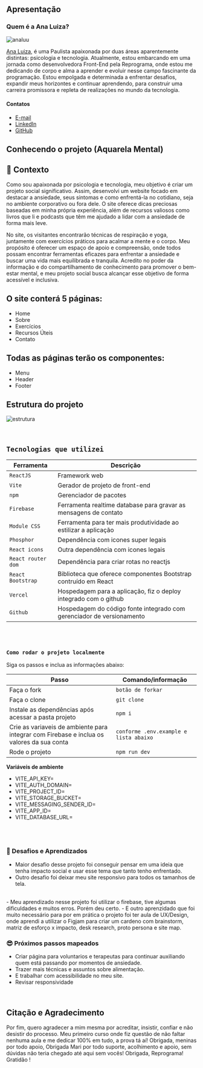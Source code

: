 <h1 align="center">



## Apresentação

### Quem é a Ana Luiza?

![analuu](https://github.com/analuizafagunr/Projeto-Mental/assets/126826886/4043b423-77f3-4a8e-a8da-576546e123bf)


[Ana Luiza](https://www.instagram.com/luizafagunr/), é uma Paulista apaixonada por duas áreas aparentemente distintas: psicologia e tecnologia. Atualmente, estou embarcando em uma jornada como desenvolvedora Front-End pela Reprograma, onde estou me dedicando de corpo e alma a aprender e evoluir nesse campo fascinante da programação.
Estou empolgada e determinada a enfrentar desafios, expandir meus horizontes e continuar aprendendo, para construir uma carreira promissora e repleta de realizações no mundo da tecnologia.
#### Contatos

- [E-mail](analuizafunny@gmail.com)
- [LinkedIn](https://www.linkedin.com/in/analuizafagundes/)
- [GitHub](https://github.com/analuizafagunr)

## Conhecendo o projeto (Aquarela Mental)

## 🧠 Contexto

Como sou apaixonada por psicologia e tecnologia, meu objetivo é criar um projeto social significativo. Assim, desenvolvi um website focado em destacar a ansiedade, seus sintomas e como enfrentá-la no cotidiano, seja no ambiente corporativo ou fora dele. O site oferece dicas preciosas baseadas em minha própria experiência, além de recursos valiosos como livros que li e podcasts que têm me ajudado a lidar com a ansiedade de forma mais leve.

No site, os visitantes encontrarão técnicas de respiração e yoga, juntamente com exercícios práticos para acalmar a mente e o corpo. Meu propósito é oferecer um espaço de apoio e compreensão, onde todos possam encontrar ferramentas eficazes para enfrentar a ansiedade e buscar uma vida mais equilibrada e tranquila. Acredito no poder da informação e do compartilhamento de conhecimento para promover o bem-estar mental, e meu projeto social busca alcançar esse objetivo de forma acessível e inclusiva.




## O site conterá 5 páginas:

* Home
* Sobre
* Exercícios
* Recursos Úteis
* Contato

## Todas as páginas terão os componentes:

* Menu
* Header
* Footer


## Estrutura do projeto

![estrutura](https://github.com/analuizafagunr/Projeto-Mental/assets/126826886/7309cd81-c69d-4037-a83d-8a2a262dbfff)


<br />

## `Tecnologias que utilizei`

| Ferramenta | Descrição |
| --- | --- |
| `ReactJS` | Framework web|
| `Vite` | Gerador de projeto de front-end|
| `npm` | Gerenciador de pacotes|
| `Firebase` | Ferramenta realtime database para gravar as mensagens de contato|
| `Module CSS` | Ferramenta para ter mais produtividade ao estilizar a aplicação|
| `Phosphor` | Dependência com icones super legais|
| `React icons` | Outra dependência com icones legais|
| `React router dom` | Dependência para criar rotas no reactjs|
| `React Bootstrap` | Biblioteca que oferece componentes Bootstrap contruído em React|
| `Vercel` | Hospedagem para a aplicação, fiz o deploy integrado com o github|
| `Github` | Hospedagem do código fonte integrado com gerenciador de versionamento|

<br />
<br />

### `Como rodar o projeto localmente`

Siga os passos e inclua as informações abaixo:

| Passo                       | Comando/informação |
| --------------------------- | ------------------ |
| Faça o fork                 | `botão de forkar`  |
| Faça o clone                | `git clone`        |
| Instale as dependências após acessar a pasta projeto    | `npm i`            |
| Crie as variaveis de ambiente para integrar com Firebase e inclua os valores da sua conta           | `conforme .env.example e lista abaixo`|
| Rode o projeto              | `npm run dev`       |

**Variáveis de ambiente**

 * VITE_API_KEY=
 * VITE_AUTH_DOMAIN=
 * VITE_PROJECT_ID=
 * VITE_STORAGE_BUCKET=
 * VITE_MESSAGING_SENDER_ID=
 * VITE_APP_ID=
 * VITE_DATABASE_URL=
 
<br />
<br />

### 💪 Desafios e Aprendizados

- Maior desafio desse projeto foi conseguir pensar em uma ideia que tenha impacto social e usar esse tema que tanto tenho enfrentado.
- Outro desafio foi deixar meu site responsivo para todos os tamanhos de tela.
<br />
- Meu aprendizado nesse projeto foi utilizar o firebase, tive algumas dificuldades e muitos erros. Porém deu certo.  
- E outro aprenzidado que foi muito necessário para por em prática o projeto foi ter aula de UX/Design, onde aprendi a utilizar o Figjam para criar um cardeno com brainstorm, matriz de esforço x impacto, desk research, proto persona e site map. 


<br />


### 😎 Próximos passos mapeados  

- Criar página para voluntarios e terapeutas para continuar auxiliando quem está passando por momentos de ansiedade.
- Trazer mais técnicas e assuntos sobre alimentação.
- E trabalhar com acessibilidade no meu site.
- Revisar responsividade

<br />



## Citação e Agradecimento 


Por fim, quero agradecer a mim mesma por acreditar, insistir, confiar e não desistir do processo. Meu primeiro curso onde fiz questão de não faltar nenhuma aula e me dedicar 100% em tudo, a prova tá aí! Obrigada, meninas por todo apoio, Obrigada Mari por todo suporte, acolhimento e apoio, sem dúvidas não teria chegado até aqui sem vocês! Obrigada, Reprograma! Gratidão !
